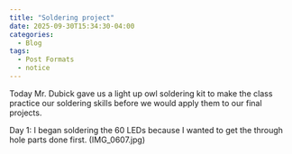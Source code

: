 ```yaml
---
title: "Soldering project"
date: 2025-09-30T15:34:30-04:00
categories:
  - Blog
tags:
  - Post Formats
  - notice
---
```


Today Mr. Dubick gave us a light up owl soldering kit to make the class practice our soldering skills before we would apply them to our final projects. 

Day 1: I began soldering the 60 LEDs because I wanted to get the through hole parts done first.
(IMG_0607.jpg)

